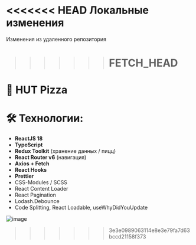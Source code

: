 <<<<<<< HEAD
Локальные изменения
=======
Изменения из удаленного репозитория

> > > > > > > # FETCH_HEAD

# 🍕 HUT Pizza

# 🛠 Технологии:

- **ReactJS 18**
- **TypeScript**
- **Redux Toolkit** (хранение данных / пицц)
- **React Router v6** (навигация)
- **Axios + Fetch**
- **React Hooks**
- **Prettier**
- CSS-Modules / SCSS
- React Content Loader
- React Pagination
- Lodash.Debounce
- Code Splitting, React Loadable, useWhyDidYouUpdate

![image](https://github.com/naniylid/react-pizza/assets/116672516/81ac5f3e-a119-472e-be0d-94b30aeac307)

> > > > > > > 3e3e0989063114e8e3e79fa7d63bccd21158f373
